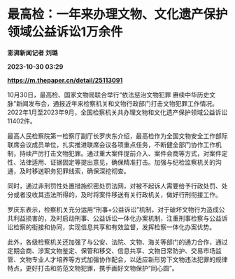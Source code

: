 # 最高检：一年来办理文物、文化遗产保护领域公益诉讼1万余件
**澎湃新闻记者 刘璐**

**2023-10-30 03:29**

**https://m.thepaper.cn/detail/25113091**

10月30日，最高检、国家文物局联合举行“依法惩治文物犯罪 赓续中华历史文脉”新闻发布会，通报近年来检察机关和文物行政部门打击文物犯罪工作情况。2022年1月至2023年9月，全国检察机关共办理文物和文化遗产保护领域公益诉讼11402件。

最高人民检察院第一检察厅副厅长罗庆东介绍，最高检作为全国文物安全工作部际联席会议成员单位，扎实推进联席会议各项重点任务，不断健全部门协作工作机制，持续严厉打击文物犯罪。通过重大案件提前介入、案件会商等方式，对案件定性、法律适用、证据固定等提出意见，确保精准打击。加强与纪检监察机关的沟通，及时移送职务犯罪线索，确保深挖彻查。

同时，通过非刑罚性处置措施织密处罚法网，对被不起诉人需要给予行政处罚、处分或者没收其违法所得的，及时将案件移送有关行政机关，做好行刑衔接工作。

罗庆东表示，检察机关充分运用“刑事+公益诉讼”机制，对于破坏文物行为造成公共利益损害的，及时启动刑事、公益诉讼一体化办案机制，注重刑事检察与公益诉讼检察的衔接和协同，实现信息共享和有效监督，发挥检察一体化办案优势。

此外，各级检察机关还加强了与公安、法院、文物、海关等部门的通力合作，通过定期会商、涉案文物鉴定、保管和移交、信息共享、文物日常防护、交易市场监管、文物专业人才培养等方式加强协作配合，以适应新形势下文物违法犯罪的规律特点，更好打击和防范文物犯罪，携手画好文物保护“同心圆”。